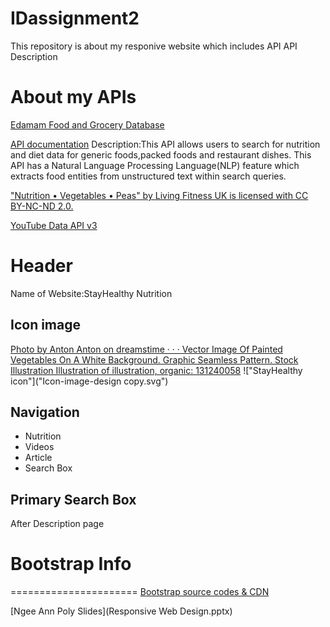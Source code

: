 # IDassignment2
This repository is about my responive website which includes API 
API Description
# About my APIs
[Edamam Food and Grocery Database](https://rapidapi.com/edamam/api/edamam-food-and-grocery-database/endpoints)

[API documentation](https://rapidapi.com/edamam/api/edamam-food-and-grocery-database/details)
Description:This API allows users to search for nutrition and diet data for generic foods,packed foods and restaurant dishes. This API has a Natural Language Processing Language(NLP) feature which extracts food entities from unstructured text within search queries.

 ["Nutrition • Vegetables • Peas" by Living Fitness UK is licensed with CC BY-NC-ND 2.0.](https://creativecommons.org/licenses/by-nc-nd/2.0/)

 [YouTube Data API v3]()
  # Header
  Name of Website:StayHealthy Nutrition
  ## Icon image
  [Photo by Anton Anton on dreamstime · · · Vector Image Of Painted Vegetables On A White Background. Graphic Seamless Pattern. Stock Illustration Illustration of illustration, organic: 131240058](https://www.pinterest.com/pin/510736413995726959/)
  !["StayHealthy icon"]("Icon-image-design copy.svg")
  ## Navigation
  - Nutrition
  - Videos
  - Article
  - Search Box
  ## Primary Search Box
  After Description page
# Bootstrap Info
======================
[Bootstrap source codes & CDN](getbootstrap.com/docs)

[Ngee Ann Poly Slides](Responsive Web Design.pptx)

